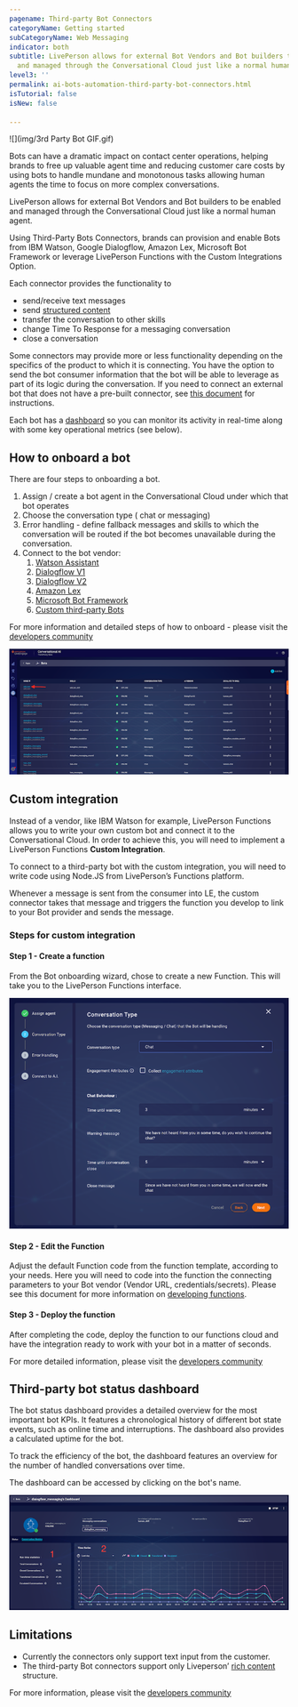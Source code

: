 ```yaml
---
pagename: Third-party Bot Connectors
categoryName: Getting started
subCategoryName: Web Messaging
indicator: both
subtitle: LivePerson allows for external Bot Vendors and Bot builders to be enabled
  and managed through the Conversational Cloud just like a normal human agent
level3: ''
permalink: ai-bots-automation-third-party-bot-connectors.html
isTutorial: false
isNew: false

---
```

![](img/3rd Party Bot GIF.gif)

Bots can have a dramatic impact on contact center operations, helping brands to free up valuable agent time and reducing customer care costs by using bots to handle mundane and monotonous tasks allowing human agents the time to focus on more complex conversations.

LivePerson allows for external Bot Vendors and Bot builders to be enabled and managed through the Conversational Cloud just like a normal human agent.

Using Third-Party Bots Connectors, brands can provision and enable Bots from IBM Watson, Google Dialogflow, Amazon Lex, Microsoft Bot Framework or leverage LivePerson Functions with the Custom Integrations Option.

Each connector provides the functionality to

* send/receive text messages
* send [structured content](https://developers.liveperson.com/getting-started-with-rich-messaging-introduction.html)
* transfer the conversation to other skills
* change Time To Response for a messaging conversation
* close a conversation

Some connectors may provide more or less functionality depending on the specifics of the product to which it is connecting. You have the option to send the bot consumer information that the bot will be able to leverage as part of its logic during the conversation. If you need to connect an external bot that does not have a pre-built connector, see [this document](https://developers.liveperson.com/third-party-bots-custom-integration.html) for instructions.

Each bot has a [dashboard](https://developers.liveperson.com/third-party-bots-bot-status-dashboard.html) so you can monitor its activity in real-time along with some key operational metrics (see below).

## How to onboard a bot

There are four steps to onboarding a bot.

1. Assign / create a bot agent in the Conversational Cloud under which that bot operates
2. Choose the conversation type ( chat or messaging)
3. Error handling - define fallback messages and skills to which the conversation will be routed if the bot becomes unavailable during the conversation.
4. Connect to the bot vendor:
   1. [Watson Assistant](https://developers.liveperson.com/bot-connectors-ibm-watson-assistant.html)
   2. [Dialogflow V1](https://developers.liveperson.com/bot-connectors-google-dialogflow.html)
   3. [Dialogflow V2](https://developers.liveperson.com/bot-connectors-google-dialogflow-version-2.html)
   4. [Amazon Lex](https://developers.liveperson.com/bot-connectors-amazon-lex.html)
   5. [Microsoft Bot Framework](https://developers.liveperson.com/bot-connectors-microsoft-bot-framework.html)
   6. [Custom third-party Bots](https://developers.liveperson.com/bot-connectors-custom-third-party-bots.html)

For more information and detailed steps of how to onboard - please visit the [developers community](https://developers.liveperson.com/third-party-bots-getting-started.html#provision-a-connector)

![](img/bot_status_select.png)

## Custom integration

Instead of a vendor, like IBM Watson for example, LivePerson Functions allows you to write your own custom bot and connect it to the Conversational Cloud. In order to achieve this, you will need to implement a LivePerson Functions **Custom Integration**.

To connect to a third-party bot with the custom integration, you will need to write code using Node.JS from LivePerson’s Functions platform.

Whenever a message is sent from the consumer into LE, the custom connector takes that message and triggers the function you develop to link to your Bot provider and sends the message.

### **Steps for custom integration**

#### Step 1 - Create a function

From the Bot onboarding wizard, chose to create a new Function. This will take you to the LivePerson Functions interface.

![](img/chat_settings.png)

#### Step 2 - Edit the Function

Adjust the default Function code from the function template, according to your needs. Here you will need to code into the function the connecting parameters to your Bot vendor (Vendor URL, credentials/secrets). Please see this document for more information on [developing functions](https://developers.liveperson.com/liveperson-functions-development-overview.html).

#### Step 3 - Deploy the function

After completing the code, deploy the function to our functions cloud and have the integration ready to work with your bot in a matter of seconds.

For more detailed information, please visit the [developers community](https://developers.liveperson.com/third-party-bots-custom-integration.html)

## Third-party bot status dashboard

The bot status dashboard provides a detailed overview for the most important bot KPIs. It features a chronological history of different bot state events, such as online time and interruptions. The dashboard also provides a calculated uptime for the bot.

To track the efficiency of the bot, the dashboard features an overview for the number of handled conversations over time.

The dashboard can be accessed by clicking on the bot's name.

![](img/bot_status_metrics.png)

## Limitations

* Currently the connectors only support text input from the customer.
* The third-party Bot connectors support only Liveperson’ [rich content](https://developers.liveperson.com/getting-started-with-rich-messaging-rich-messaging-channel-capabilities.html) structure.

For more information, please visit the [developers community](https://developers.liveperson.com/third-party-bots-getting-started.html#limitations)
